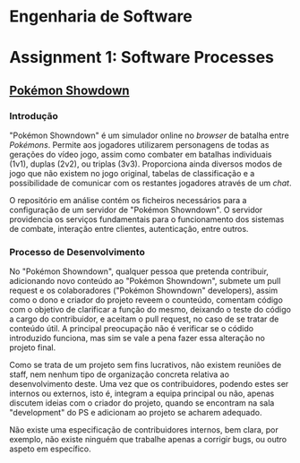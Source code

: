 # **Engenharia de Software**
# Assignment 1: Software Processes

## [Pokémon Showdown](https://www.pokemonshowdown.com)

### Introdução

"Pokémon Showndown" é um simulador online no *browser* de batalha entre *Pokémons*.
Permite aos jogadores utilizarem personagens de todas as gerações do vídeo jogo, assim como combater em batalhas individuais (1v1), duplas (2v2), ou triplas (3v3).
Proporciona ainda diversos modos de jogo que não existem no jogo original, tabelas de classificação e a possibilidade de comunicar com os restantes jogadores através de um *chat*.

O repositório em análise contém os ficheiros necessários para a configuração de um servidor de "Pokémon Showndown". O servidor providencia os serviços fundamentais para o funcionamento dos sistemas de combate, interação entre clientes, autenticação, entre outros.


### Processo de Desenvolvimento

No "Pokémon Showndown", qualquer pessoa que pretenda contribuir, adicionando novo conteúdo ao "Pokémon Showndown", submete um pull request e os colaboradores ("Pokémon Showndown" developers), assim como o dono e criador do projeto reveem o counteúdo, comentam código com o objetivo de clarificar a função do mesmo, deixando o teste do código a cargo do contribuidor, e aceitam o pull request, no caso de se tratar de conteúdo útil. A principal preocupação não é verificar se o códido introduzido funciona, mas sim se vale a pena fazer essa alteração no projeto final.

Como se trata de um projeto sem fins lucrativos, não existem reuniões de staff, nem nenhum tipo de organização concreta relativa ao desenvolvimento deste. Uma vez que os contribuidores, podendo estes ser internos ou externos, isto é, integram a equipa principal ou não, apenas discutem ideias com o criador do projeto, quando se encontram na sala "development" do PS e adicionam ao projeto se acharem adequado.

Não existe uma especificação de contribuidores internos, bem clara, por exemplo, não existe ninguém que trabalhe apenas a corrigir bugs, ou outro aspeto em específico.
